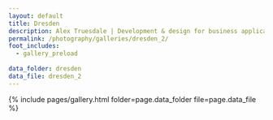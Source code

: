 ```yaml
---
layout: default
title: Dresden
description: Alex Truesdale | Development & design for business applications.. and photos on occasion.
permalink: /photography/galleries/dresden_2/
foot_includes:
  - gallery_preload
  
data_folder: dresden
data_file: dresden_2
---
```

{% include pages/gallery.html folder=page.data_folder file=page.data_file %}
